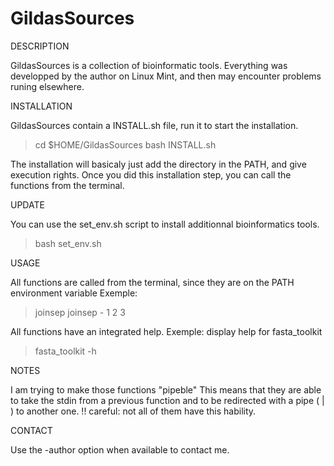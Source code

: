 GildasSources
================================

DESCRIPTION

GildasSources is a collection of bioinformatic tools.
Everything was developped by the author on Linux Mint, and then may encounter problems runing elsewhere.

INSTALLATION

GildasSources contain a INSTALL.sh file, run it to start the installation.
> cd $HOME/GildasSources
> bash INSTALL.sh

The installation will basicaly just add the directory in the PATH, and give execution rights.
Once you did this installation step, you can call the functions from the terminal.

UPDATE

You can use the set_env.sh script to install additionnal bioinformatics tools.
> bash set_env.sh

USAGE

All functions are called from the terminal, since they are on the PATH environment variable
Exemple: 
> joinsep
> joinsep - 1 2 3

All functions have an integrated help. 
Exemple: display help for fasta_toolkit
> fasta_toolkit -h

NOTES

I am trying to make those functions "pipeble"
This means that they are able to take the stdin from a previous function 
and to be redirected with a pipe ( | ) to another one.
!! careful: not all of them have this hability.

CONTACT

Use the -author option when available to contact me.
